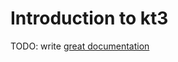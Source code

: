 # Introduction to kt3

TODO: write [great documentation](http://jacobian.org/writing/what-to-write/)

